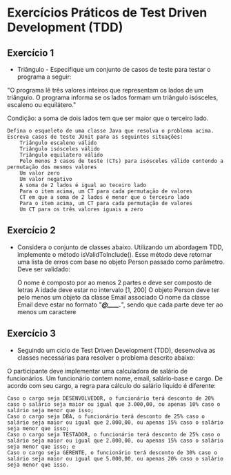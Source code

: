 # Exercícios Práticos de Test Driven Development (TDD)

## Exercício 1 

- Triângulo - Especifique um conjunto de casos de teste para testar o programa a seguir:

"O programa lê três valores inteiros que representam os lados de um triângulo. O programa informa se os lados formam um triângulo isósceles, escaleno ou equilátero."

Condição: a soma de dois lados tem que ser maior que o terceiro lado.

    Defina o esqueleto de uma classe Java que resolva o problema acima.
    Escreva casos de teste JUnit para as seguintes situações:
        Triângulo escaleno válido
        Triângulo isósceles válido
        Triângulo equilatero válido
        Pelo menos 3 casos de teste (CTs) para isósceles válido contendo a permutação dos mesmos valores
        Um valor zero
        Um valor negativo
        A soma de 2 lados é igual ao teceiro lado
        Para o item acima, um CT para cada permutação de valores
        CT em que a soma de 2 lados é menor que o terceiro lado
        Para o item acima, um CT para cada permutação de valores
        Um CT para os três valores iguais a zero

## Exercício 2 

- Considera o conjunto de classes abaixo. Utilizando um abordagem TDD, implemente o método isValidToInclude(). Esse método deve retornar uma lista de erros com base no objeto Person passado como parâmetro. Deve ser validado:

    O nome é composto por ao menos 2 partes e deve ser composto de letras
    A idade deve estar no intervalo [1, 200]
    O objeto Person deve ter pelo menos um objeto da classe Email associado
    O nome da classe Email deve estar no formato "_____@____._____", sendo que cada parte deve ter ao menos um caractere


## Exercício 3 

- Seguindo um ciclo de Test Driven Development (TDD), desenvolva as classes necessárias para resolver o problema descrito abaixo:

O participante deve implementar uma calculadora de salário de funcionários. Um funcionário contem nome, email, salário-base e cargo. De acordo com seu cargo, a regra para cálculo do salário líquido é diferente:

    Caso o cargo seja DESENVOLVEDOR, o funcionário terá desconto de 20% caso o salário seja maior ou igual que 3.000,00, ou apenas 10% caso o salário seja menor que isso;
    Caso o cargo seja DBA, o funcionário terá desconto de 25% caso o salário seja maior ou igual que 2.000,00, ou apenas 15% caso o salário seja menor que isso;
    Caso o cargo seja TESTADOR, o funcionário terá desconto de 25% caso o salário seja maior ou igual que 2.000,00, ou apenas 15% caso o salário seja menor que isso; e
    Caso o cargo seja GERENTE, o funcionário terá desconto de 30% caso o salário seja maior ou igual que 5.000,00, ou apenas 20% caso o salário seja menor que isso.

